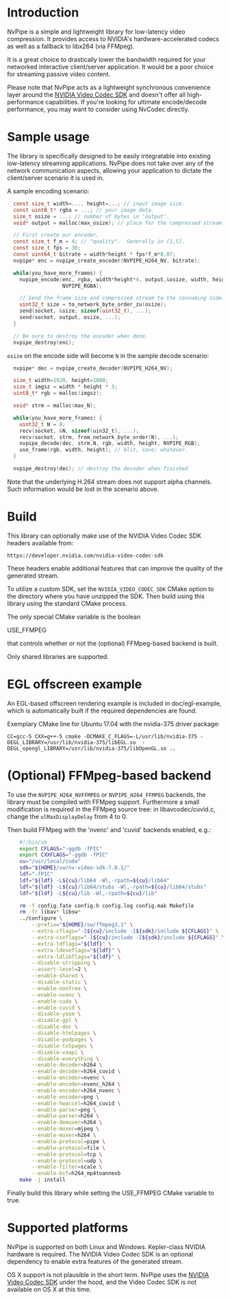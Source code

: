 Introduction
============

NvPipe is a simple and lightweight library for low-latency video compression.  It
provides access to NVIDIA's hardware-accelerated codecs as well as a fallback
to libx264 (via FFMpeg).

It is a great choice to drastically lower the bandwidth required for your
networked interactive client/server application.  It would be a poor choice for
streaming passive video content.

Please note that NvPipe acts as a lightweight synchronous convenience layer around the [NVIDIA Video Codec SDK](https://developer.nvidia.com/nvidia-video-codec-sdk) and doesn't offer all high-performance capabilities. 
If you're looking for ultimate encode/decode performance, you may want to consider using NvCodec directly.

Sample usage
============

The library is specifically designed to be easily integratable into existing
low-latency streaming applications.  NvPipe does not take over any of the
network communication aspects, allowing your application to dictate the
client/server scenario it is used in.

A sample encoding scenario:

```c
  const size_t width=..., height=...; // input image size.
  const uint8_t* rgba = ...; // your image data.
  size_t osize = ...; // number of bytes in 'output'.
  void* output = malloc(max_osize); // place for the compressed stream.

  // First create our encoder.
  const size_t f_m = 4; // "quality".  Generally in [1,5].
  const size_t fps = 30;
  const uint64_t bitrate = width*height * fps*f_m*0.07;
  nvpipe* enc = nvpipe_create_encoder(NVPIPE_H264_NV, bitrate);

  while(you_have_more_frames) {
    nvpipe_encode(enc, rgba, width*height*4, output,&osize, width, height,
                  NVPIPE_RGBA);

    // Send the frame size and compressed stream to the consuming side.
    uint32_t size = to_network_byte_order_zu(osize);
    send(socket, &size, sizeof(uint32_t), ...);
    send(socket, output, osize, ...);
  }

  // Be sure to destroy the encoder when done.
  nvpipe_destroy(enc);
```

`osize` on the encode side will become `N` in the sample decode scenario:

```c
  nvpipe* dec = nvpipe_create_decoder(NVPIPE_H264_NV);

  size_t width=1920, height=1080;
  size_t imgsz = width * height * 3;
  uint8_t* rgb = malloc(imgsz);

  void* strm = malloc(max_N);

  while(you_have_more_frames) {
    uint32_t N = 0;
    recv(socket, &N, sizeof(uin32_t), ...);
    recv(socket, strm, from_network_byte_order(N), ...);
    nvpipe_decode(dec, strm,N, rgb, width, height, NVPIPE_RGB);
    use_frame(rgb, width, height); // blit, save; whatever.
  }

  nvpipe_destroy(dec); // destroy the decoder when finished
```

Note that the underlying H.264 stream does not support alpha channels.  Such
information would be lost in the scenario above.

Build
=====

This library can optionally make use of the NVIDIA Video Codec SDK headers
available from:

	https://developer.nvidia.com/nvidia-video-codec-sdk

These headers enable additional features that can improve the quality of the
generated stream.

To utilize a custom SDK, set the `NVIDIA_VIDEO_CODEC_SDK` CMake option
to the directory where you have unzipped the SDK.  Then build using
this library using the standard CMake process.

The only special CMake variable is the boolean

  USE_FFMPEG

that controls whether or not the (optional) FFMpeg-based backend is built.

Only shared libraries are supported.

EGL offscreen example
=====================
An EGL-based offscreen rendering example is included in doc/egl-example, which
is automatically built if the required dependencies are found.

Exemplary CMake line for Ubuntu 17.04 with the nvidia-375 driver package:
	
	CC=gcc-5 CXX=g++-5 cmake -DCMAKE_C_FLAGS=-L/usr/lib/nvidia-375 -DEGL_LIBRARY=/usr/lib/nvidia-375/libEGL.so  -DEGL_opengl_LIBRARY=/usr/lib/nvidia-375/libOpenGL.so ..


(Optional) FFMpeg-based backend
===============================

To use the `NVPIPE_H264_NVFFMPEG` or `NVPIPE_H264_FFMPEG` backends, the library
must be compiled with FFMpeg support.  Furthermore a small modification is
required in the FFMpeg source tree: in libavcodec/cuvid.c, change the
`ulMaxDisplayDelay` from 4 to 0.

Then build FFMpeg with the 'nvenc' and 'cuvid' backends enabled, e.g.:

```sh
	#!/bin/sh
	export CFLAGS="-ggdb -fPIC"
	export CXXFLAGS="-ggdb -fPIC"
	cu="/usr/local/cuda"
	sdk="${HOME}/sw/nv-video-sdk-7.0.1/"
	ldf="-fPIC"
	ldf="${ldf} -L${cu}/lib64 -Wl,-rpath=${cu}/lib64"
	ldf="${ldf} -L${cu}/lib64/stubs -Wl,-rpath=${cu}/lib64/stubs"
	ldf="${ldf} -L${cu}/lib -Wl,-rpath=${cu}/lib"

	rm -f config.fate config.h config.log config.mak Makefile
	rm -fr libav* libsw*
	../configure \
		--prefix="${HOME}/sw/ffmpeg3.1" \
		--extra-cflags="-I${cu}/include -I${sdk}/include ${CFLAGS}" \
		--extra-cxxflags="-I${cu}/include -I${sdk}/include ${CFLAGS}" \
		--extra-ldflags="${ldf}" \
		--extra-ldexeflags="${ldf}" \
		--extra-ldlibflags="${ldf}" \
		--disable-stripping \
		--assert-level=2 \
		--enable-shared \
		--disable-static \
		--enable-nonfree \
		--enable-nvenc \
		--enable-cuda \
		--enable-cuvid \
		--disable-yasm \
		--disable-gpl \
		--disable-doc \
		--disable-htmlpages \
		--disable-podpages \
		--disable-txtpages \
		--disable-vaapi \
		--disable-everything \
		--enable-decoder=h264 \
		--enable-decoder=h264_cuvid \
		--enable-encoder=nvenc \
		--enable-encoder=nvenc_h264 \
		--enable-encoder=h264_nvenc \
		--enable-encoder=png \
		--enable-hwaccel=h264_cuvid \
		--enable-parser=png \
		--enable-parser=h264 \
		--enable-demuxer=h264 \
		--enable-muxer=mjpeg \
		--enable-muxer=h264 \
		--enable-protocol=pipe \
		--enable-protocol=file \
		--enable-protocol=tcp \
		--enable-protocol=udp \
		--enable-filter=scale \
		--enable-bsf=h264_mp4toannexb
	make -j install
```

Finally build this library while setting the USE_FFMPEG CMake variable to true.

Supported platforms
===================

NvPipe is supported on both Linux and Windows.  Kepler-class NVIDIA
hardware is required.  The NVIDIA Video Codec SDK is an optional dependency to
enable extra features of the generated stream.

OS X support is not plausible in the short term.  NvPipe uses the
[NVIDIA Video Codec SDK](https://developer.nvidia.com/nvidia-video-codec-sdk)
under the hood, and the Video Codec SDK is not available on OS X at this time.
